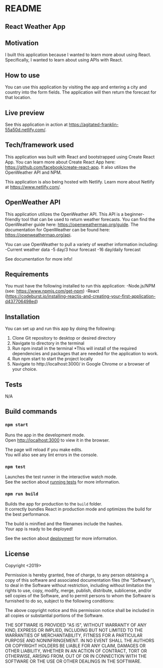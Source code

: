 # README
## React Weather App

## Motivation

I built this application because I wanted to learn more about using React. Specifically, I wanted to learn about using APIs with React. 

## How to use

You can use this application by visiting the app and entering a city and country into the form fields. The application will then return the forecast for that location. 

## Live preview

See this application in action at https://agitated-franklin-55a50d.netlify.com/. 

## Tech/framework used

This application was built with React and bootstrapped using Create React App. You can learn more about Create React App here: https://github.com/facebook/create-react-app. It also utilizes the OpenWeather API and NPM. 

This application is also being hosted with Netlify. Learn more about Netlify at https://www.netlify.com/. 

## OpenWeather API

This application utilizes the OpenWeather API. This API is a beginner-friendly tool that can be used to return weather forecasts. You can find the OpenWeather guide here: https://openweathermap.org/guide. The documentation for OpenWeather can be found here: https://openweathermap.org/api.

You can use OpenWeather to pull a variety of weather information including:
    -Current weather data
    -5 day/3 hour forecast
    -16 day/daily forecast

See documentation for more info!

## Requirements

You must have the following installed to run this application:
    -Node.js/NPM (see: https://www.npmjs.com/get-npm)
    -React (https://codeburst.io/installing-reactjs-and-creating-your-first-application-d437706498ed)

## Installation

You can set up and run this app by doing the following:

1. Clone Git repository to desktop or desired directory
2. Navigate to directory in the terminal
3. Run npm install in the terminal
    *This will install of the required dependencies and packages that are needed for the application to work.
4. Run npm start to start the project locally
5. Navigate to http://localhost:3000/ in Google Chrome or a browser of your choice. 

## Tests

N/A

## Build commands

### `npm start`

Runs the app in the development mode.<br>
Open [http://localhost:3000](http://localhost:3000) to view it in the browser.

The page will reload if you make edits.<br>
You will also see any lint errors in the console.

### `npm test`

Launches the test runner in the interactive watch mode.<br>
See the section about [running tests](https://facebook.github.io/create-react-app/docs/running-tests) for more information.

### `npm run build`

Builds the app for production to the `build` folder.<br>
It correctly bundles React in production mode and optimizes the build for the best performance.

The build is minified and the filenames include the hashes.<br>
Your app is ready to be deployed!

See the section about [deployment](https://facebook.github.io/create-react-app/docs/deployment) for more information.

## License

Copyright <2019> <Masen Matthews>

Permission is hereby granted, free of charge, to any person obtaining a copy of this software and associated documentation files (the "Software"), to deal in the Software without restriction, including without limitation the rights to use, copy, modify, merge, publish, distribute, sublicense, and/or sell copies of the Software, and to permit persons to whom the Software is furnished to do so, subject to the following conditions:

The above copyright notice and this permission notice shall be included in all copies or substantial portions of the Software.

THE SOFTWARE IS PROVIDED "AS IS", WITHOUT WARRANTY OF ANY KIND, EXPRESS OR IMPLIED, INCLUDING BUT NOT LIMITED TO THE WARRANTIES OF MERCHANTABILITY, FITNESS FOR A PARTICULAR PURPOSE AND NONINFRINGEMENT. IN NO EVENT SHALL THE AUTHORS OR COPYRIGHT HOLDERS BE LIABLE FOR ANY CLAIM, DAMAGES OR OTHER LIABILITY, WHETHER IN AN ACTION OF CONTRACT, TORT OR OTHERWISE, ARISING FROM, OUT OF OR IN CONNECTION WITH THE SOFTWARE OR THE USE OR OTHER DEALINGS IN THE SOFTWARE.